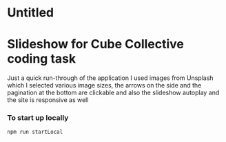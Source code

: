 # Untitled

# Slideshow for Cube Collective coding task

Just a quick run-through of the application I used images from Unsplash which I selected various image sizes, the arrows on the side and the pagination at the bottom are clickable and also the slideshow autoplay and the site is responsive as well

### To start up locally

```jsx
npm run startLocal
```